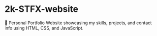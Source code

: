 # 2k-STFX-website
🎨 Personal Portfolio Website showcasing my skills, projects, and contact info using HTML, CSS, and JavaScript.
